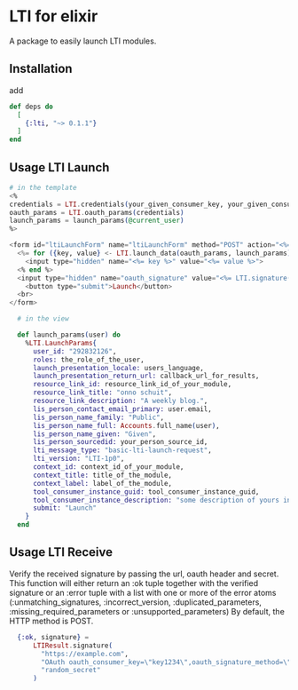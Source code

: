 # LTI for elixir

A package to easily launch LTI modules.

## Installation

add

```ex
def deps do
  [
    {:lti, "~> 0.1.1"}
  ]
end
```

## Usage LTI Launch

```eex
# in the template
<%
credentials = LTI.credentials(your_given_consumer_key, your_given_consumer_secret, your_lti_url)
oauth_params = LTI.oauth_params(credentials)
launch_params = launch_params(@current_user)
%>

<form id="ltiLaunchForm" name="ltiLaunchForm" method="POST" action="<%= your_lti_url %>">
  <%= for ({key, value} <- LTI.launch_data(oauth_params, launch_params)) do %>
    <input type="hidden" name="<%= key %>" value="<%= value %>">
  <% end %>
  <input type="hidden" name="oauth_signature" value="<%= LTI.signature(credentials, oauth_params, launch_params) %>">
	<button type="submit">Launch</button>
  <br>
</form>
```

```ex
  # in the view

  def launch_params(user) do
    %LTI.LaunchParams{
      user_id: "292832126",
      roles: the_role_of_the_user,
      launch_presentation_locale: users_language,
      launch_presentation_return_url: callback_url_for_results,
      resource_link_id: resource_link_id_of_your_module,
      resource_link_title: "onno schuit",
      resource_link_description: "A weekly blog.",
      lis_person_contact_email_primary: user.email,
      lis_person_name_family: "Public",
      lis_person_name_full: Accounts.full_name(user),
      lis_person_name_given: "Given",
      lis_person_sourcedid: your_person_source_id,
      lti_message_type: "basic-lti-launch-request",
      lti_version: "LTI-1p0",
      context_id: context_id_of_your_module,
      context_title: title_of_the_module,
      context_label: label_of_the_module,
      tool_consumer_instance_guid: tool_consumer_instance_guid,
      tool_consumer_instance_description: "some description of yours instance",
      submit: "Launch"
    }
  end
```

## Usage LTI Receive
Verify the received signature by passing the url, oauth header and secret.
This function will either return an :ok tuple together with the verified signature or
an :error tuple with a list with one or more of the error atoms (:unmatching_signatures, :incorrect_version, :duplicated_parameters, :missing_required_parameters or :unsupported_parameters)
By default, the HTTP method is POST.

```ex
  {:ok, signature} =
      LTIResult.signature(
        "https://example.com",
        "OAuth oauth_consumer_key=\"key1234\",oauth_signature_method=\"HMAC-SHA1\",oauth_timestamp=\"1525076552\",oauth_nonce=\"123\",oauth_version=\"1.0\",oauth_signature=\"iyyQNRQyXTlpLJPJns3ireWjQxo%3D\"",
        "random_secret"
      )
```
